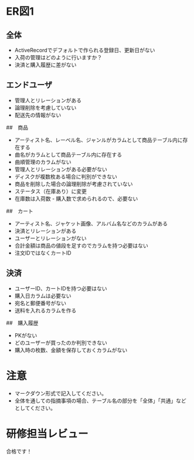 # ER図1
## 全体
- ActiveRecordでデフォルトで作られる登録日、更新日がない
- 入荷の管理はどのように行いますか？
- 決済と購入履歴に差がない

## エンドユーザ
- 管理人とリレーションがある
- 論理削除を考慮していない
- 配送先の情報がない

##　商品
- アーティスト名、レーベル名、ジャンルがカラムとして商品テーブル内に存在する
- 曲名がカラムとして商品テーブル内に存在する
- 曲順管理のカラムがない
- 管理人とリレーションがある必要がない
- ディスクが複数枚ある場合に判別ができない
- 商品を削除した場合の論理削除が考慮されていない
- ステータス（在庫あり）に変更
- 在庫数は入荷数 - 購入数で求められるので、必要ない

##　カート
- アーティスト名、ジャケット画像、アルバム名などのカラムがある
- 決済とリレーションがある 
- ユーザーとリレーションがない
- 合計金額は商品の値段を足すのでカラムを持つ必要はない
- 注文IDではなくカートID

## 決済
- ユーザーID、カートIDを持つ必要はない
- 購入日カラムは必要ない
- 宛名と郵便番号がない
- 送料を入れるカラムを作る

##　購入履歴
- PKがない
- どのユーザーが買ったのか判別できない
- 購入時の枚数、金額を保存しておくカラムがない

# 注意
* マークダウン形式で記入してください。
* 全体を通しての指摘事項の場合、テーブル名の部分を「全体」「共通」などとしてください。

# 研修担当レビュー
合格です！